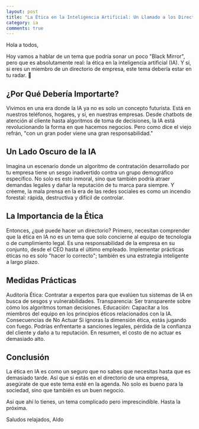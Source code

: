 ```yaml
---
layout: post
title: "La Ética en la Inteligencia Artificial: Un Llamado a los Directorios de Empresas"
category: ia
comments: true
---
```


Hola a todos,

Hoy vamos a hablar de un tema que podría sonar un poco "Black Mirror", pero que es absolutamente real: la ética en la inteligencia artificial (IA). Y sí, si eres un miembro de un directorio de empresa, este tema debería estar en tu radar. 🎯

## ¿Por Qué Debería Importarte?
Vivimos en una era donde la IA ya no es solo un concepto futurista. Está en nuestros teléfonos, hogares, y sí, en nuestras empresas. Desde chatbots de atención al cliente hasta algoritmos de toma de decisiones, la IA está revolucionando la forma en que hacemos negocios. Pero como dice el viejo refrán, "con un gran poder viene una gran responsabilidad."

## Un Lado Oscuro de la IA
Imagina un escenario donde un algoritmo de contratación desarrollado por tu empresa tiene un sesgo inadvertido contra un grupo demográfico específico. No solo es esto inmoral, sino que también podría atraer demandas legales y dañar la reputación de tu marca para siempre. Y créeme, la mala prensa en la era de las redes sociales es como un incendio forestal: rápida, destructiva y difícil de controlar.

## La Importancia de la Ética
Entonces, ¿qué puede hacer un directorio? Primero, necesitan comprender que la ética en IA no es un tema que solo concierne al equipo de tecnología o de cumplimiento legal. Es una responsabilidad de la empresa en su conjunto, desde el CEO hasta el último empleado. Implementar prácticas éticas no es solo "hacer lo correcto"; también es una estrategia inteligente a largo plazo.

## Medidas Prácticas
Auditoría Ética: Contratar a expertos para que evalúen tus sistemas de IA en busca de sesgos y vulnerabilidades.
Transparencia: Ser transparente sobre cómo los algoritmos toman decisiones.
Educación: Capacitar a los miembros del equipo en los principios éticos relacionados con la IA.
Consecuencias de No Actuar
Si ignoras la dimensión ética, estás jugando con fuego. Podrías enfrentarte a sanciones legales, pérdida de la confianza del cliente y daño a tu reputación. En resumen, el costo de no actuar es demasiado alto.

## Conclusión
La ética en IA es como un seguro que no sabes que necesitas hasta que es demasiado tarde. Así que si estás en el directorio de una empresa, asegúrate de que este tema esté en la agenda. No solo es bueno para la sociedad, sino que también es un buen negocio.

Así que ahí lo tienes, un tema complicado pero imprescindible. Hasta la próxima.

Saludos relajados,
Aldo